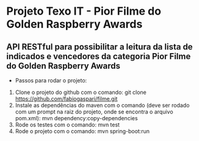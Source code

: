 # Projeto Texo IT - Pior Filme do Golden Raspberry Awards
## API RESTful para possibilitar a leitura da lista de indicados e vencedores da categoria Pior Filme do Golden Raspberry Awards

- Passos para rodar o projeto:
1. Clone o projeto do github com o comando: git clone https://github.com/fabiogaspari/filme.git
2. Instale as dependências do maven com o comando (deve ser rodado com um prompt na raiz do projeto, onde se encontra o arquivo pom.xml): mvn dependency:copy-dependencies
3. Rode os testes com o comando: mvn test
4. Rode o projeto com o comando: mvn spring-boot:run
